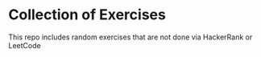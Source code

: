 # Collection of Exercises

This repo includes random exercises that are not done via HackerRank or LeetCode
